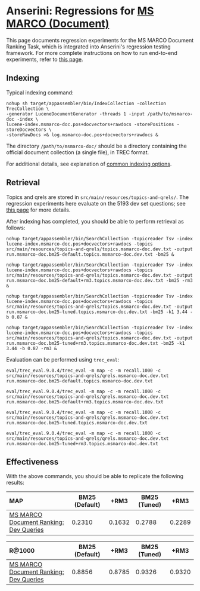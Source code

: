 # Anserini: Regressions for [MS MARCO (Document)](https://github.com/microsoft/TREC-2019-Deep-Learning)

This page documents regression experiments for the MS MARCO Document Ranking Task, which is integrated into Anserini's regression testing framework.
For more complete instructions on how to run end-to-end experiments, refer to [this page](experiments-msmarco-doc.md).

## Indexing

Typical indexing command:

```
nohup sh target/appassembler/bin/IndexCollection -collection TrecCollection \
-generator LuceneDocumentGenerator -threads 1 -input /path/to/msmarco-doc -index \
lucene-index.msmarco-doc.pos+docvectors+rawdocs -storePositions -storeDocvectors \
-storeRawDocs >& log.msmarco-doc.pos+docvectors+rawdocs &
```

The directory `/path/to/msmarco-doc/` should be a directory containing the official document collection (a single file), in TREC format.

For additional details, see explanation of [common indexing options](common-indexing-options.md).

## Retrieval

Topics and qrels are stored in `src/main/resources/topics-and-qrels/`.
The regression experiments here evaluate on the 5193 dev set questions; see [this page](experiments-msmarco-doc.md) for more details.

After indexing has completed, you should be able to perform retrieval as follows:

```
nohup target/appassembler/bin/SearchCollection -topicreader Tsv -index lucene-index.msmarco-doc.pos+docvectors+rawdocs -topics src/main/resources/topics-and-qrels/topics.msmarco-doc.dev.txt -output run.msmarco-doc.bm25-default.topics.msmarco-doc.dev.txt -bm25 &

nohup target/appassembler/bin/SearchCollection -topicreader Tsv -index lucene-index.msmarco-doc.pos+docvectors+rawdocs -topics src/main/resources/topics-and-qrels/topics.msmarco-doc.dev.txt -output run.msmarco-doc.bm25-default+rm3.topics.msmarco-doc.dev.txt -bm25 -rm3 &

nohup target/appassembler/bin/SearchCollection -topicreader Tsv -index lucene-index.msmarco-doc.pos+docvectors+rawdocs -topics src/main/resources/topics-and-qrels/topics.msmarco-doc.dev.txt -output run.msmarco-doc.bm25-tuned.topics.msmarco-doc.dev.txt -bm25 -k1 3.44 -b 0.87 &

nohup target/appassembler/bin/SearchCollection -topicreader Tsv -index lucene-index.msmarco-doc.pos+docvectors+rawdocs -topics src/main/resources/topics-and-qrels/topics.msmarco-doc.dev.txt -output run.msmarco-doc.bm25-tuned+rm3.topics.msmarco-doc.dev.txt -bm25 -k1 3.44 -b 0.87 -rm3 &

```

Evaluation can be performed using `trec_eval`:

```
eval/trec_eval.9.0.4/trec_eval -m map -c -m recall.1000 -c src/main/resources/topics-and-qrels/qrels.msmarco-doc.dev.txt run.msmarco-doc.bm25-default.topics.msmarco-doc.dev.txt

eval/trec_eval.9.0.4/trec_eval -m map -c -m recall.1000 -c src/main/resources/topics-and-qrels/qrels.msmarco-doc.dev.txt run.msmarco-doc.bm25-default+rm3.topics.msmarco-doc.dev.txt

eval/trec_eval.9.0.4/trec_eval -m map -c -m recall.1000 -c src/main/resources/topics-and-qrels/qrels.msmarco-doc.dev.txt run.msmarco-doc.bm25-tuned.topics.msmarco-doc.dev.txt

eval/trec_eval.9.0.4/trec_eval -m map -c -m recall.1000 -c src/main/resources/topics-and-qrels/qrels.msmarco-doc.dev.txt run.msmarco-doc.bm25-tuned+rm3.topics.msmarco-doc.dev.txt

```

## Effectiveness

With the above commands, you should be able to replicate the following results:

MAP                                     | BM25 (Default)| +RM3      | BM25 (Tuned)| +RM3      |
:---------------------------------------|-----------|-----------|-----------|-----------|
[MS MARCO Document Ranking: Dev Queries](https://github.com/microsoft/TREC-2019-Deep-Learning)| 0.2310    | 0.1632    | 0.2788    | 0.2289    |


R@1000                                  | BM25 (Default)| +RM3      | BM25 (Tuned)| +RM3      |
:---------------------------------------|-----------|-----------|-----------|-----------|
[MS MARCO Document Ranking: Dev Queries](https://github.com/microsoft/TREC-2019-Deep-Learning)| 0.8856    | 0.8785    | 0.9326    | 0.9320    |


